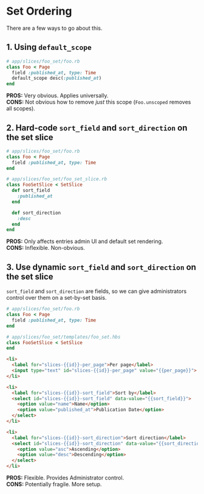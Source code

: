 # Set Ordering

There are a few ways to go about this.

## 1. Using `default_scope`

```ruby
# app/slices/foo_set/foo.rb
class Foo < Page
  field :published_at, type: Time
  default_scope desc(:published_at)
end
```

**PROS:** Very obvious. Applies universally.  
**CONS:** Not obvious how to remove *just* this scope (`Foo.unscoped` removes all scopes).

## 2. Hard-code `sort_field` and `sort_direction` on the set slice

```ruby
# app/slices/foo_set/foo.rb
class Foo < Page
  field :published_at, type: Time
end

# app/slices/foo_set/foo_set_slice.rb
class FooSetSlice < SetSlice
  def sort_field
    :published_at
  end

  def sort_direction
    :desc
  end
end
```

**PROS:** Only affects entries admin UI and default set rendering.  
**CONS:** Inflexible. Non-obvious.

## 3. Use dynamic `sort_field` and `sort_direction` on the set slice

`sort_field` and `sort_direction` are fields, so we can give administrators control over them on a set-by-set basis.

```ruby
# app/slices/foo_set/foo.rb
class Foo < Page
  field :published_at, type: Time
end

# app/slices/foo_set/templates/foo_set.hbs
class FooSetSlice < SetSlice
end
```

```html
<li>
  <label for="slices-{{id}}-per_page">Per page</label>
  <input type="text" id="slices-{{id}}-per_page" value="{{per_page}}">
</li>

<li>
  <label for="slices-{{id}}-sort_field">Sort by</label>
  <select id="slices-{{id}}-sort_field" data-value="{{sort_field}}">
    <option value="name">Name</option>
    <option value="published_at">Publication Date</option>
  </select>
</li>

<li>
  <label for="slices-{{id}}-sort_direction">Sort direction</label>
  <select id="slices-{{id}}-sort_direction" data-value="{{sort_direction}}">
    <option value="asc">Ascending</option>
    <option value="desc">Descending</option>
  </select>
</li>
```

**PROS:** Flexible. Provides Administrator control.  
**CONS:** Potentially fragile. More setup.
